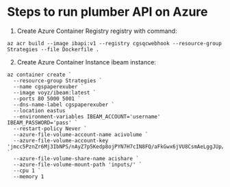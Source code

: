 # Steps to run plumber API on Azure
1. Create Azure Container Registry registry with command:
```
az acr build --image ibapi:v1 --registry cgsqcwebhook --resource-group Strategies --file Dockerfile .
```
2. Create Azure Container Instance ibeam instance:
```
az container create `
  --resource-group Strategies `
  --name cgspaperexuber `
  --image voyz/ibeam:latest `
  --ports 80 5000 5001 `
  --dns-name-label cgspaperexuber `
  --location eastus `
  --environment-variables IBEAM_ACCOUNT='username' IBEAM_PASSWORD='pass' `
  --restart-policy Never `
  --azure-file-volume-account-name acivolume `
  --azure-file-volume-account-key 'jmcc5PznZr6Mj3IbNPS/nAyZ7p5Kedp8ojPYN7H7cIN8FQ/aFkGwx6jVU8CsmAeLggJUp/OHxV1T+ASt7iB3LA==' `
  --azure-file-volume-share-name acishare `
  --azure-file-volume-mount-path 'inputs/' `
  --cpu 1 `
  --memory 1
```
